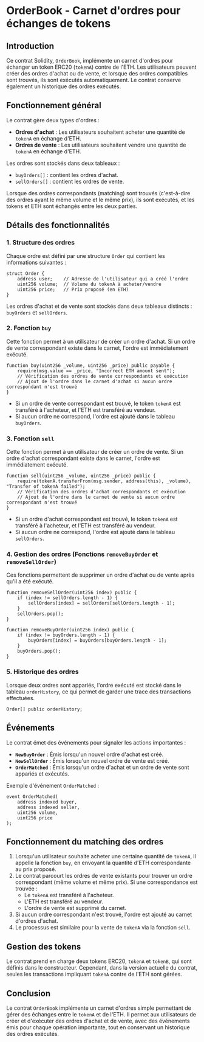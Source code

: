 
# OrderBook - Carnet d'ordres pour échanges de tokens

## Introduction

Ce contrat Solidity, `OrderBook`, implémente un carnet d'ordres pour échanger un token ERC20 (`tokenA`) contre de l'ETH. Les utilisateurs peuvent créer des ordres d'achat ou de vente, et lorsque des ordres compatibles sont trouvés, ils sont exécutés automatiquement. Le contrat conserve également un historique des ordres exécutés.

## Fonctionnement général

Le contrat gère deux types d'ordres :

- **Ordres d'achat** : Les utilisateurs souhaitent acheter une quantité de `tokenA` en échange d'ETH.
- **Ordres de vente** : Les utilisateurs souhaitent vendre une quantité de `tokenA` en échange d'ETH.

Les ordres sont stockés dans deux tableaux :

- `buyOrders[]` : contient les ordres d'achat.
- `sellOrders[]` : contient les ordres de vente.

Lorsque des ordres correspondants (matching) sont trouvés (c'est-à-dire des ordres ayant le même volume et le même prix), ils sont exécutés, et les tokens et ETH sont échangés entre les deux parties.

## Détails des fonctionnalités

### 1. **Structure des ordres**

Chaque ordre est défini par une structure `Order` qui contient les informations suivantes :

```solidity
struct Order {
    address user;    // Adresse de l'utilisateur qui a créé l'ordre
    uint256 volume;  // Volume du tokenA à acheter/vendre
    uint256 price;   // Prix proposé (en ETH)
}
```

Les ordres d'achat et de vente sont stockés dans deux tableaux distincts : `buyOrders` et `sellOrders`.

### 2. **Fonction `buy`**

Cette fonction permet à un utilisateur de créer un ordre d'achat. Si un ordre de vente correspondant existe dans le carnet, l'ordre est immédiatement exécuté.

```solidity
function buy(uint256 _volume, uint256 _price) public payable {
    require(msg.value == _price, "Incorrect ETH amount sent");
    // Vérification des ordres de vente correspondants et exécution
    // Ajout de l'ordre dans le carnet d'achat si aucun ordre correspondant n'est trouvé
}
```

- Si un ordre de vente correspondant est trouvé, le token `tokenA` est transféré à l'acheteur, et l'ETH est transféré au vendeur.
- Si aucun ordre ne correspond, l'ordre est ajouté dans le tableau `buyOrders`.

### 3. **Fonction `sell`**

Cette fonction permet à un utilisateur de créer un ordre de vente. Si un ordre d'achat correspondant existe dans le carnet, l'ordre est immédiatement exécuté.

```solidity
function sell(uint256 _volume, uint256 _price) public {
    require(tokenA.transferFrom(msg.sender, address(this), _volume), "Transfer of tokenA failed");
    // Vérification des ordres d'achat correspondants et exécution
    // Ajout de l'ordre dans le carnet de vente si aucun ordre correspondant n'est trouvé
}
```

- Si un ordre d'achat correspondant est trouvé, le token `tokenA` est transféré à l'acheteur, et l'ETH est transféré au vendeur.
- Si aucun ordre ne correspond, l'ordre est ajouté dans le tableau `sellOrders`.

### 4. **Gestion des ordres (Fonctions `removeBuyOrder` et `removeSellOrder`)**

Ces fonctions permettent de supprimer un ordre d'achat ou de vente après qu'il a été exécuté.

```solidity
function removeSellOrder(uint256 index) public {
    if (index != sellOrders.length - 1) {
        sellOrders[index] = sellOrders[sellOrders.length - 1];
    }
    sellOrders.pop();
}

function removeBuyOrder(uint256 index) public {
    if (index != buyOrders.length - 1) {
        buyOrders[index] = buyOrders[buyOrders.length - 1];
    }
    buyOrders.pop();
}
```

### 5. **Historique des ordres**

Lorsque deux ordres sont appariés, l'ordre exécuté est stocké dans le tableau `orderHistory`, ce qui permet de garder une trace des transactions effectuées.

```solidity
Order[] public orderHistory;
```

## Événements

Le contrat émet des événements pour signaler les actions importantes :

- **`NewBuyOrder`** : Émis lorsqu'un nouvel ordre d'achat est créé.
- **`NewSellOrder`** : Émis lorsqu'un nouvel ordre de vente est créé.
- **`OrderMatched`** : Émis lorsqu'un ordre d'achat et un ordre de vente sont appariés et exécutés.

Exemple d'événement `OrderMatched` :

```solidity
event OrderMatched(
    address indexed buyer,
    address indexed seller,
    uint256 volume,
    uint256 price
);
```

## Fonctionnement du matching des ordres

1. Lorsqu'un utilisateur souhaite acheter une certaine quantité de `tokenA`, il appelle la fonction `buy`, en envoyant la quantité d'ETH correspondante au prix proposé.
2. Le contrat parcourt les ordres de vente existants pour trouver un ordre correspondant (même volume et même prix). Si une correspondance est trouvée :
   - Le `tokenA` est transféré à l'acheteur.
   - L'ETH est transféré au vendeur.
   - L'ordre de vente est supprimé du carnet.
3. Si aucun ordre correspondant n'est trouvé, l'ordre est ajouté au carnet d'ordres d'achat.
4. Le processus est similaire pour la vente de `tokenA` via la fonction `sell`.

## Gestion des tokens

Le contrat prend en charge deux tokens ERC20, `tokenA` et `tokenB`, qui sont définis dans le constructeur. Cependant, dans la version actuelle du contrat, seules les transactions impliquant `tokenA` contre de l'ETH sont gérées.

## Conclusion

Le contrat `OrderBook` implémente un carnet d'ordres simple permettant de gérer des échanges entre le `tokenA` et de l'ETH. Il permet aux utilisateurs de créer et d'exécuter des ordres d'achat et de vente, avec des événements émis pour chaque opération importante, tout en conservant un historique des ordres exécutés.
